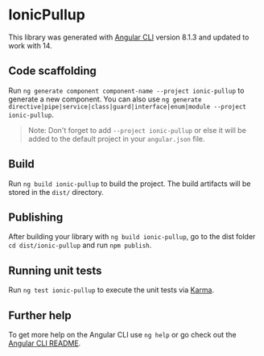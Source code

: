 # IonicPullup

This library was generated with [Angular CLI](https://github.com/angular/angular-cli) version 8.1.3 and updated to work with 14.

## Code scaffolding

Run `ng generate component component-name --project ionic-pullup` to generate a new component. You can also use `ng generate directive|pipe|service|class|guard|interface|enum|module --project ionic-pullup`.
> Note: Don't forget to add `--project ionic-pullup` or else it will be added to the default project in your `angular.json` file. 

## Build

Run `ng build ionic-pullup` to build the project. The build artifacts will be stored in the `dist/` directory.

## Publishing

After building your library with `ng build ionic-pullup`, go to the dist folder `cd dist/ionic-pullup` and run `npm publish`.

## Running unit tests

Run `ng test ionic-pullup` to execute the unit tests via [Karma](https://karma-runner.github.io).

## Further help

To get more help on the Angular CLI use `ng help` or go check out the [Angular CLI README](https://github.com/angular/angular-cli/blob/master/README.md).
